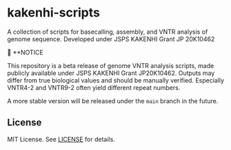 # kakenhi-scripts
A collection of scripts for basecalling, assembly, and VNTR analysis of genome sequence. Developed under JSPS KAKENHI Grant JP 20K10462

📢 **NOTICE

This repository is a beta release of genome VNTR analysis scripts, made publicly available under JSPS KAKENHI Grant JP20K10462.
Outputs may differ from true biological values and should be manually verified.
Especially VNTR4-2 and VNTR9-2 often yield different repeat numbers.

A more stable version will be released under the `main` branch in the future.

## License
MIT License. See [LICENSE](./LICENSE) for details.

